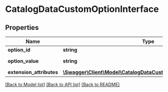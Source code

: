 # CatalogDataCustomOptionInterface

## Properties
Name | Type | Description | Notes
------------ | ------------- | ------------- | -------------
**option_id** | **string** | Option id | 
**option_value** | **string** | Option value | 
**extension_attributes** | [**\Swagger\Client\Model\CatalogDataCustomOptionExtensionInterface**](CatalogDataCustomOptionExtensionInterface.md) |  | [optional] 

[[Back to Model list]](../README.md#documentation-for-models) [[Back to API list]](../README.md#documentation-for-api-endpoints) [[Back to README]](../README.md)


